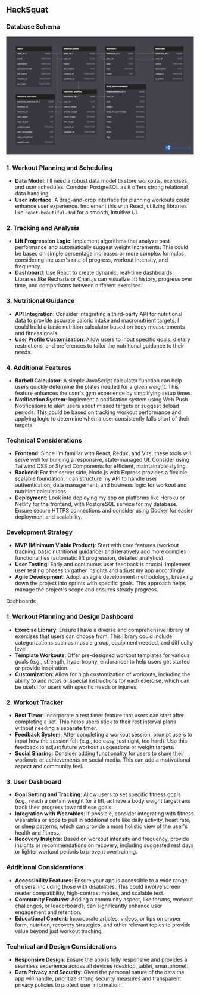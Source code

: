 ## HackSquat

### Database Schema

![Database Schema](./wireframes/Hack-Squat-DB.png)

### 1. **Workout Planning and Scheduling**

- **Data Model**: I’ll need a robust data model to store workouts, exercises, and user schedules. Consider PostgreSQL as it offers strong relational data handling.
- **User Interface**: A drag-and-drop interface for planning workouts could enhance user experience. Implement this with React, utilizing libraries like `react-beautiful-dnd` for a smooth, intuitive UI.

### 2. **Tracking and Analysis**

- **Lift Progression Logic**: Implement algorithms that analyze past performance and automatically suggest weight increments. This could be based on simple percentage increases or more complex formulas considering the user's rate of progress, workout intensity, and frequency.
- **Dashboard**: Use React to create dynamic, real-time dashboards. Libraries like Recharts or Chart.js can visualize lift history, progress over time, and comparisons between different exercises.

### 3. **Nutritional Guidance**

- **API Integration**: Consider integrating a third-party API for nutritional data to provide accurate caloric intake and macronutrient targets. I could build a basic nutrition calculator based on body measurements and fitness goals.
- **User Profile Customization**: Allow users to input specific goals, dietary restrictions, and preferences to tailor the nutritional guidance to their needs.

### 4. **Additional Features**

- **Barbell Calculator**: A simple JavaScript calculator function can help users quickly determine the plates needed for a given weight. This feature enhances the user's gym experience by simplifying setup times.
- **Notification System**: Implement a notification system using Web Push Notifications to alert users about missed targets or suggest deload periods. This could be based on tracking workout performance and applying logic to determine when a user consistently falls short of their targets.

### Technical Considerations

- **Frontend**: Since I’m familiar with React, Redux, and Vite, these tools will serve well for building a responsive, state-managed UI. Consider using Tailwind CSS or Styled Components for efficient, maintainable styling.
- **Backend**: For the server side, Node.js with Express provides a flexible, scalable foundation. I can structure my API to handle user authentication, data management, and business logic for workout and nutrition calculations.
- **Deployment**: Look into deploying my app on platforms like Heroku or Netlify for the frontend, with PostgreSQL service for my database. Ensure secure HTTPS connections and consider using Docker for easier deployment and scalability.

### Development Strategy

- **MVP (Minimum Viable Product)**: Start with core features (workout tracking, basic nutritional guidance) and iteratively add more complex functionalities (automatic lift progression, detailed analytics).
- **User Testing**: Early and continuous user feedback is crucial. Implement user testing phases to gather insights and adjust my app accordingly.
- **Agile Development**: Adopt an agile development methodology, breaking down the project into sprints with specific goals. This approach helps manage the project's scope and ensures steady progress.

Dashboards

### 1. **Workout Planning and Design Dashboard**

- **Exercise Library**: Ensure I have a diverse and comprehensive library of exercises that users can choose from. This library could include categorizations such as muscle group, equipment needed, and difficulty level.
- **Template Workouts**: Offer pre-designed workout templates for various goals (e.g., strength, hypertrophy, endurance) to help users get started or provide inspiration.
- **Customization**: Allow for high customization of workouts, including the ability to add notes or special instructions for each exercise, which can be useful for users with specific needs or injuries.

### 2. **Workout Tracker**

- **Rest Timer**: Incorporate a rest timer feature that users can start after completing a set. This helps users stick to their rest interval plans without needing a separate timer.
- **Feedback System**: After completing a workout session, prompt users to input how the session felt (e.g., too easy, just right, too hard). Use this feedback to adjust future workout suggestions or weight targets.
- **Social Sharing**: Consider adding functionality for users to share their workouts or achievements on social media. This can add a motivational aspect and community feel.

### 3. **User Dashboard**

- **Goal Setting and Tracking**: Allow users to set specific fitness goals (e.g., reach a certain weight for a lift, achieve a body weight target) and track their progress toward these goals.
- **Integration with Wearables**: If possible, consider integrating with fitness wearables or apps to pull in additional data like daily activity, heart rate, or sleep patterns, which can provide a more holistic view of the user's health and fitness.
- **Recovery Insights**: Based on workout intensity and frequency, provide insights or recommendations on recovery, including suggested rest days or lighter workout periods to prevent overtraining.

### Additional Considerations

- **Accessibility Features**: Ensure your app is accessible to a wide range of users, including those with disabilities. This could involve screen reader compatibility, high-contrast modes, and scalable text.
- **Community Features**: Adding a community aspect, like forums, workout challenges, or leaderboards, can significantly enhance user engagement and retention.
- **Educational Content**: Incorporate articles, videos, or tips on proper form, nutrition, recovery strategies, and other relevant topics to provide value beyond just workout tracking.

### Technical and Design Considerations

- **Responsive Design**: Ensure the app is fully responsive and provides a seamless experience across all devices (desktop, tablet, smartphone).
- **Data Privacy and Security**: Given the personal nature of the data the app will handle, prioritize strong security measures and transparent privacy policies to protect user information.
